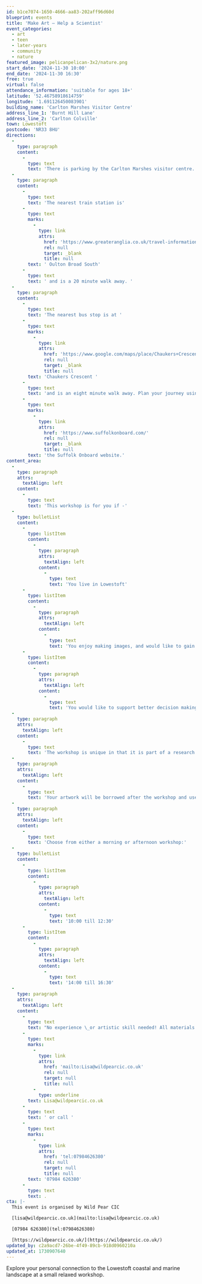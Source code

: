 ```yaml
---
id: b1ce7074-1650-4666-aa83-202aff96d60d
blueprint: events
title: 'Make Art – Help a Scientist'
event_categories:
  - art
  - teen
  - later-years
  - community
  - nature
featured_image: pelicanpelican-3x2/nature.png
start_date: '2024-11-30 10:00'
end_date: '2024-11-30 16:30'
free: true
virtual: false
attendance_information: 'suitable for ages 18+'
latitude: '52.46758918614759'
longitude: '1.691126450083901'
building_name: 'Carlton Marshes Visitor Centre'
address_line_1: 'Burnt Hill Lane'
address_line_2: 'Carlton Colville'
town: Lowestoft
postcode: 'NR33 8HU'
directions:
  -
    type: paragraph
    content:
      -
        type: text
        text: 'There is parking by the Carlton Marshes visitor centre. '
  -
    type: paragraph
    content:
      -
        type: text
        text: 'The nearest train station is'
      -
        type: text
        marks:
          -
            type: link
            attrs:
              href: 'https://www.greateranglia.co.uk/travel-information/station-information/ous'
              rel: null
              target: _blank
              title: null
        text: ' Oulton Broad South'
      -
        type: text
        text: ' and is a 20 minute walk away. '
  -
    type: paragraph
    content:
      -
        type: text
        text: 'The nearest bus stop is at '
      -
        type: text
        marks:
          -
            type: link
            attrs:
              href: 'https://www.google.com/maps/place/Chaukers+Crescent/@52.4663419,1.6915743,17z/data=!4m20!1m13!4m12!1m6!1m2!1s0x47da1b90d1b08321:0xac608ab2d1862edf!2sChaukers+Crescent,+Lowestoft+NR33+8HU!2m2!1d1.696631!2d52.464279!1m3!2m2!1d1.691014!2d52.467478!3e2!3m5!1s0x47da1b90d1b08321:0xac608ab2d1862edf!8m2!3d52.464279!4d1.696631!16s%2Fg%2F1q67qz06k?entry=ttu'
              rel: null
              target: _blank
              title: null
        text: 'Chaukers Crescent '
      -
        type: text
        text: 'and is an eight minute walk away. Plan your journey using '
      -
        type: text
        marks:
          -
            type: link
            attrs:
              href: 'https://www.suffolkonboard.com/'
              rel: null
              target: _blank
              title: null
        text: 'the Suffolk Onboard website.'
content_area:
  -
    type: paragraph
    attrs:
      textAlign: left
    content:
      -
        type: text
        text: 'This workshop is for you if -'
  -
    type: bulletList
    content:
      -
        type: listItem
        content:
          -
            type: paragraph
            attrs:
              textAlign: left
            content:
              -
                type: text
                text: 'You live in Lowestoft'
      -
        type: listItem
        content:
          -
            type: paragraph
            attrs:
              textAlign: left
            content:
              -
                type: text
                text: 'You enjoy making images, and would like to gain some new artistic skills'
      -
        type: listItem
        content:
          -
            type: paragraph
            attrs:
              textAlign: left
            content:
              -
                type: text
                text: 'You would like to support better decision making about the future of the Great Yarmouth coas'
  -
    type: paragraph
    attrs:
      textAlign: left
    content:
      -
        type: text
        text: 'The workshop is unique in that it is part of a research project into how information about how people feel about living on the Lowestoft coast is gathered. '
  -
    type: paragraph
    attrs:
      textAlign: left
    content:
      -
        type: text
        text: 'Your artwork will be borrowed after the workshop and used to help build understanding of how the arts can complement scientific research methods. It will be returned to you, beautifully mounted - in February!'
  -
    type: paragraph
    attrs:
      textAlign: left
    content:
      -
        type: text
        text: 'Choose from either a morning or afternoon workshop:'
  -
    type: bulletList
    content:
      -
        type: listItem
        content:
          -
            type: paragraph
            attrs:
              textAlign: left
            content:
              -
                type: text
                text: '10:00 till 12:30'
      -
        type: listItem
        content:
          -
            type: paragraph
            attrs:
              textAlign: left
            content:
              -
                type: text
                text: '14:00 till 16:30'
  -
    type: paragraph
    attrs:
      textAlign: left
    content:
      -
        type: text
        text: "No experience \_or artistic skill needed! All materials and refreshments will be supplied. Contact Lisa to find out more and book your place via email "
      -
        type: text
        marks:
          -
            type: link
            attrs:
              href: 'mailto:Lisa@wildpearcic.co.uk'
              rel: null
              target: null
              title: null
          -
            type: underline
        text: Lisa@wildpearcic.co.uk
      -
        type: text
        text: ' or call '
      -
        type: text
        marks:
          -
            type: link
            attrs:
              href: 'tel:07984626380'
              rel: null
              target: null
              title: null
        text: '07984 626380'
      -
        type: text
        text: .
cta: |-
  This event is organised by Wild Pear CIC 

  [lisa@wildpearcic.co.uk](mailto:lisa@wildpearcic.co.uk)

  [07984 626380](tel:07984626380)

  [https://wildpearcic.co.uk/](https://wildpearcic.co.uk/)
updated_by: c2a9acd7-26be-4f49-89cb-918d0960210a
updated_at: 1730907640
---
```

Explore your personal connection to the Lowestoft coastal and marine landscape at a small relaxed workshop.